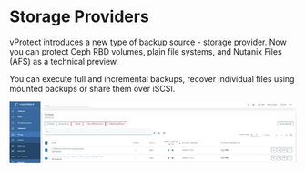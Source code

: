 # Storage Providers

vProtect introduces a new type of backup source - storage provider. Now you can protect Ceph RBD volumes, plain file systems, and Nutanix Files \(AFS\) as a technical preview.

You can execute full and incremental backups, recover individual files using mounted backups or share them over iSCSI.

![](../../.gitbook/assets/storage-providers-general%20%281%29%20%281%29%20%282%29%20%282%29%20%282%29.jpg)


